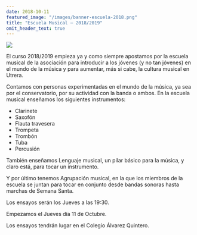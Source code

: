 ```yaml
---
date: 2018-10-11
featured_image: "/images/banner-escuela-2018.png"
title: "Escuela Musical – 2018/2019"
omit_header_text: true
---
```


![](/images/escuela-2018.png)

El curso 2018/2019 empieza ya y como siempre apostamos por la escuela musical de la asociación para introducir a los jóvenes (y no tan jóvenes) en el mundo de la música y para aumentar, más si cabe, la cultura musical en Utrera.

Contamos con personas experimentadas en el mundo de la música, ya sea por el conservatorio, por su actividad con la banda o ambos.
En la escuela musical enseñamos los siguientes instrumentos:

- Clarinete
- Saxofón
- Flauta travesera
- Trompeta
- Trombón
- Tuba
- Percusión

También enseñamos Lenguaje musical, un pilar básico para la música, y claro está, para tocar un instrumento.

Y por último tenemos Agrupación musical, en la que los miembros de la escuela se juntan para tocar en conjunto desde bandas sonoras hasta marchas de Semana Santa.

Los ensayos serán los Jueves a las 19:30.

Empezamos el Jueves día 11 de Octubre.

Los ensayos tendrán lugar en el Colegio Álvarez Quintero.
